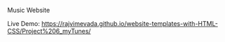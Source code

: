 Music Website

Live Demo: https://rajvimevada.github.io/website-templates-with-HTML-CSS/Project%206_myTunes/
